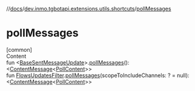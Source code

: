 //[docs](../../index.md)/[dev.inmo.tgbotapi.extensions.utils.shortcuts](index.md)/[pollMessages](poll-messages.md)



# pollMessages  
[common]  
Content  
fun <[BaseSentMessageUpdate](../dev.inmo.tgbotapi.types.update.abstracts/-base-sent-message-update/index.md)>.[pollMessages](poll-messages.md)(): <[ContentMessage](../dev.inmo.tgbotapi.types.message.abstracts/-content-message/index.md)<[PollContent](../dev.inmo.tgbotapi.types.message.content/-poll-content/index.md)>>  
fun [FlowsUpdatesFilter](../dev.inmo.tgbotapi.updateshandlers/-flows-updates-filter/index.md).[pollMessages](poll-messages.md)(scopeToIncludeChannels: ? = null): <[ContentMessage](../dev.inmo.tgbotapi.types.message.abstracts/-content-message/index.md)<[PollContent](../dev.inmo.tgbotapi.types.message.content/-poll-content/index.md)>>  




